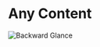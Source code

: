 # Any Content

![Backward Glance](https://i2-prod.glasgowlive.co.uk/incoming/article20436777.ece/ALTERNATES/s1200c/0_JS232849407.jpg)
